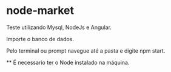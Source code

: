 # node-market
Teste utilizando Mysql, NodeJs e Angular.

Importe o banco de dados.

Pelo terminal ou prompt navegue até a pasta e digite npm start.

** É necessario ter o Node instalado na máquina.
